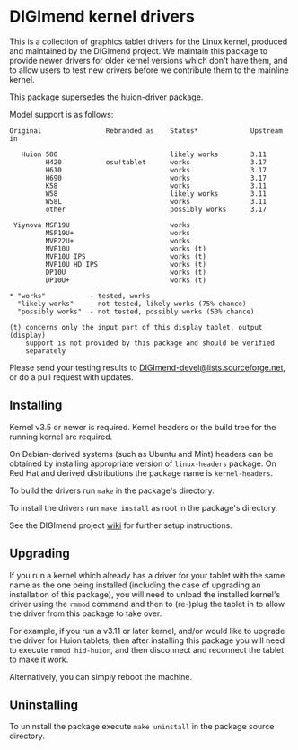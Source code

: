 DIGImend kernel drivers
=======================

This is a collection of graphics tablet drivers for the Linux kernel, produced
and maintained by the DIGImend project. We maintain this package to provide
newer drivers for older kernel versions which don't have them, and to allow
users to test new drivers before we contribute them to the mainline kernel.

This package supersedes the huion-driver package.

Model support is as follows:

    Original                Rebranded as    Status*             Upstream in

       Huion 580                            likely works        3.11
             H420           osu!tablet      works               3.17
             H610                           works               3.17
             H690                           works               3.17
             K58                            works               3.11
             W58                            likely works        3.11
             W58L                           works               3.11
             other                          possibly works      3.17

     Yiynova MSP19U                         works
             MSP19U+                        works
             MVP22U+                        works
             MVP10U                         works (t)
             MVP10U IPS                     works (t)
             MVP10U HD IPS                  works (t)
             DP10U                          works (t)
             DP10U+                         works (t)

    * "works"           - tested, works
      "likely works"    - not tested, likely works (75% chance)
      "possibly works"  - not tested, possibly works (50% chance)

    (t) concerns only the input part of this display tablet, output (display)
        support is not provided by this package and should be verified
        separately

Please send your testing results to DIGImend-devel@lists.sourceforge.net, or
do a pull request with updates.

Installing
----------

Kernel v3.5 or newer is required. Kernel headers or the build tree for the
running kernel are required.

On Debian-derived systems (such as Ubuntu and Mint) headers can be obtained by
installing appropriate version of `linux-headers` package. On Red Hat and
derived distributions the package name is `kernel-headers`.

To build the drivers run `make` in the package's directory.

To install the drivers run `make install` as root in the package's directory.

See the DIGImend project [wiki](http://digimend.sourceforge.net) for further
setup instructions.

Upgrading
---------

If you run a kernel which already has a driver for your tablet with the same
name as the one being installed (including the case of upgrading an
installation of this package), you will need to unload the installed kernel's
driver using the `rmmod` command and then to (re-)plug the tablet in to allow
the driver from this package to take over.

For example, if you run a v3.11 or later kernel, and/or would like to upgrade
the driver for Huion tablets, then after installing this package you will need
to execute `rmmod hid-huion`, and then disconnect and reconnect the tablet to
make it work.

Alternatively, you can simply reboot the machine.

Uninstalling
------------

To uninstall the package execute `make uninstall` in the package source
directory.
